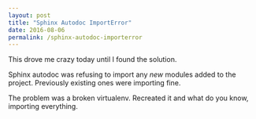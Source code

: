 ```yaml
---
layout: post
title: "Sphinx Autodoc ImportError"
date: 2016-08-06
permalink: /sphinx-autodoc-importerror
---
```

This drove me crazy today until I found the solution.

Sphinx autodoc was refusing to import any *new* modules added to the project.
Previously existing ones were importing fine.

The problem was a broken virtualenv. Recreated it and what do you know,
importing everything.
